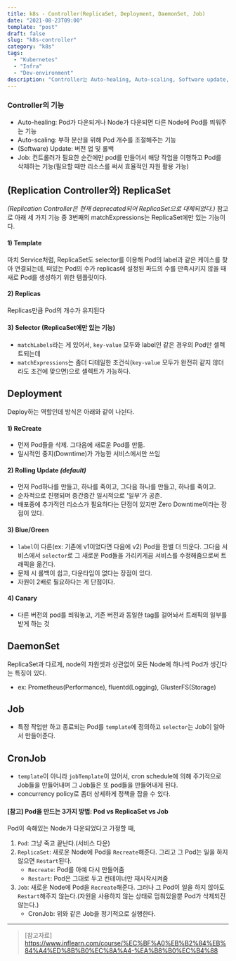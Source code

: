 ```yaml
---
title: k8s - Controller(ReplicaSet, Deployment, DaemonSet, Job)
date: "2021-08-23T09:00"
template: "post"
draft: false
slug: "k8s-controller"
category: "k8s"
tags:
  - "Kubernetes"
  - "Infra"
  - "Dev-environment"
description: "Controller는 Auto-healing, Auto-scaling, Software update, Job 등의 역할을 한다."
---
```


### Controller의 기능
- Auto-healing: Pod가 다운되거나 Node가 다운되면 다른 Node에 Pod를 띄워주는 기능
- Auto-scaling: 부하 분산을 위해 Pod 개수를 조절해주는 기능
- (Software) Update: 버전 업 및 롤백
- Job: 컨트롤러가 필요한 순간에만 pod를 만들어서 해당 작업을 이행하고 Pod를 삭제하는 기능(필요할 때만 리소스를 써서 효율적인 자원 활용 가능)

## (Replication Controller와) ReplicaSet
_(Replication Controller은 현재 deprecated되어 ReplicaSet으로 대체되었다.)_
참고로 아래 세 가지 기능 중 3번째의 matchExpressions는 ReplicaSet에만 있는 기능이다.

#### 1) Template
마치 Service처럼, ReplicaSet도 selector를 이용해 Pod의 label과 같은 케이스를 찾아 연결되는데, 떠있는 Pod의 수가 replicas에 설정된 파드의 수를 만족시키지 않을 때 새로 Pod를 생성하기 위한 템플릿이다.

#### 2) Replicas
Replicas만큼 Pod의 개수가 유지된다

#### 3) Selector (ReplicaSet에만 있는 기능)
- `matchLabels`라는 게 있어서, `key-value` 모두와 label인 같은 경우의 Pod만 셀렉트되는데 
- `matchExpressions`는 좀더 디테일한 조건식(`key-value` 모두가 완전히 같지 않더라도 조건에 맞으면)으로 셀렉트가 가능하다.

## Deployment
Deploy하는 역할인데 방식은 아래와 같이 나뉜다.

#### 1) ReCreate
- 먼저 Pod들을 삭제. 그다음에 새로운 Pod를 만듦.
- 일시적인 중지(Downtime)가 가능한 서비스에서만 쓰임

#### 2) Rolling Update _(default)_
- 먼저 Pod하나를 만들고, 하나를 죽이고, 그다음 하나를 만들고, 하나를 죽이고.
- 순차적으로 진행되며 중간중간 일시적으로 '일부'가 공존.
- 배포중에 추가적인 리소스가 필요하다는 단점이 있지만 Zero Downtime이라는 장점이 있다.

#### 3) Blue/Green
- `label`이 다른(ex: 기존에 v1이었다면 다음에 v2) Pod을 한벌 더 띄운다. 그다음 서비스에서 `selector`로 그 새로운 Pod들을 가리키게끔 서비스를 수정해줌으로써 트래픽을 옮긴다.
- 문제 시 롤백이 쉽고, 다운타임이 없다는 장점이 있다.
- 자원이 2배로 필요하다는 게 단점이다.

#### 4) Canary
- 다른 버전의 pod를 띄워놓고, 기존 버전과 동일한 tag를 걸어놔서 트래픽의 일부를 받게 하는 것

## DaemonSet
ReplicaSet과 다르게, node의 자원셋과 상관없이 모든 Node에 하나씩 Pod가 생긴다는 특징이 있다.
- ex: Prometheus(Performance), fluentd(Logging), GlusterFS(Storage)

## Job
- 특정 작업만 하고 종료되는 Pod를 `template`에 정의하고 `selector`는 Job이 알아서 만들어준다.

## CronJob
- `template`이 아니라 `jobTemplate`이 있어서, cron schedule에 의해 주기적으로 Job들을 만들어내며 그 Job들은 또 pod들을 만들어내게 된다.
- concurrency policy로 좀더 상세하게 정책을 잡을 수 있다.

#### [참고] Pod을 만드는 3가지 방법: Pod vs ReplicaSet vs Job
Pod이 속해있는 Node가 다운되었다고 가정할 때,
1. `Pod`: 그냥 죽고 끝난다.(서비스 다운)
2. `ReplicaSet`: 새로운 Node에 Pod을 `Recreate`해준다. 그리고 그 Pod는 일을 하지 않으면 `Restart`된다.
    * `Recreate`: Pod를 아예 다시 만들어줌
    * `Restart`: Pod은 그대로 두고 컨테이너만 재시작시켜줌
3. `Job`: 새로운 Node에 Pod을 `Recreate`해준다. 그러나 그 Pod이 일을 하지 않아도 `Restart`해주지 않는다.(자원을 사용하지 않는 상태로 멈춰있을뿐 Pod가 삭제되진 않는다.)
    * CronJob: 위와 같은 Job을 정기적으로 실행한다.

---

> [참고자료]  
> https://www.inflearn.com/course/%EC%BF%A0%EB%B2%84%EB%84%A4%ED%8B%B0%EC%8A%A4-%EA%B8%B0%EC%B4%88  
  